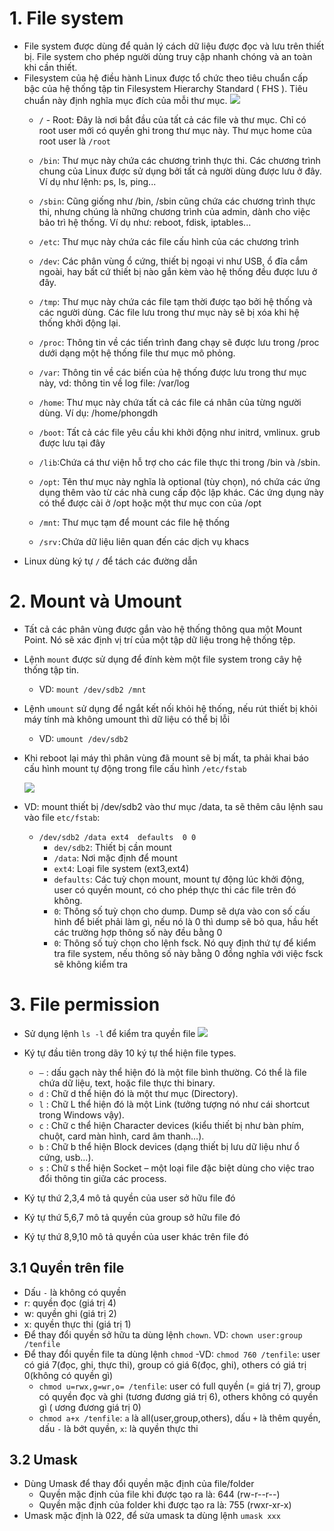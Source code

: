 # 1. File system
- File system được dùng để quản lý cách dữ liệu được đọc và lưu trên thiết bị. File system cho phép người dùng truy cập nhanh chóng và an toàn khi cần thiết.
- Filesystem của hệ điều hành Linux được tổ chức theo tiêu chuẩn cấp bậc của hệ thống tập tin Filesystem Hierarchy Standard ( FHS ). Tiêu chuẩn này định nghĩa mục đích của mỗi thư mục.
   <img src="https://i.imgur.com/KK5NcDS.png">
  - `/` - Root: Đây là nơi bắt đầu của tất cả các file và thư mục. Chỉ có root user mới có quyền ghi trong thư mục này. Thư mục home của root user là `/root`
  - `/bin`: Thư mục này chứa các chương trình thực thi. Các chương trình chung của Linux được sử dụng bởi tất cả người dùng được lưu ở đây. Ví dụ như lệnh: ps, ls, ping...
  - `/sbin`: Cũng giống như /bin, /sbin cũng chứa các chương trình thực thi, nhưng chúng là những chương trình của admin, dành cho việc bảo trì hệ thống. Ví dụ như: reboot, fdisk, iptables...
  - `/etc`: Thư mục này chứa các file cấu hình của các chương trình
  - `/dev`: Các phân vùng ổ cứng, thiết bị ngoại vi như USB, ổ đĩa cắm ngoài, hay bất cứ thiết bị nào gắn kèm vào hệ thống đều được lưu ở đây.
  - `/tmp`: Thư mục này chứa các file tạm thời được tạo bởi hệ thống và các người dùng. Các file lưu trong thư mục này sẽ bị xóa khi hệ thống khởi động lại.
  - `/proc`: Thông tin về các tiến trình đang chạy sẽ được lưu trong /proc dưới dạng một hệ thống file thư mục mô phỏng.
  - `/var`: Thông tin về các biến của hệ thống được lưu trong thư mục này, vd: thông tin về log file: /var/log
  - `/home`: Thư mục này chứa tất cả các file cá nhân của từng người dùng. Ví dụ: /home/phongdh

  - `/boot`: Tất cả các file yêu cầu khi khởi động như initrd, vmlinux. grub được lưu tại đây
  - `/lib`:Chứa cá thư viện hỗ trợ cho các file thực thi trong /bin và /sbin.
  - `/opt`: Tên thư mục này nghĩa là optional (tùy chọn), nó chứa các ứng dụng thêm vào từ các nhà cung cấp độc lập khác. Các ứng dụng này có thể được cài ở /opt hoặc một thư mục con của /opt
  - `/mnt`: Thư mục tạm để mount các file hệ thống
  - `/srv:`Chứa dữ liệu liên quan đến các dịch vụ khacs
- Linux dùng ký tự `/` để tách các đường dẫn


# 2. Mount và Umount
- Tất cả các phân vùng được gắn vào hệ thống thông qua một Mount Point. Nó sẽ xác định vị trí của một tập dữ liệu trong hệ thống tệp.
- Lệnh `mount` được sử dụng để đính kèm một file system trong cây hệ thống tập tin.
  - VD: `mount /dev/sdb2 /mnt`
- Lệnh `umount` sử dụng để ngắt kết nối khỏi hệ thống, nếu rút thiết bị khỏi máy tính mà không umount thì dữ liệu có thể bị lỗi
  - VD: `umount /dev/sdb2`

- Khi reboot lại máy thì phân vùng đã mount sẽ bị mất, ta phải khai báo cấu hình mount tự động trong file cấu hình `/etc/fstab`

    <img src="https://i.imgur.com/mQCfHQP.png">

- VD: mount thiết bị /dev/sdb2 vào thư mục /data, ta sẽ thêm câu lệnh sau vào file `etc/fstab`:
  - `/dev/sdb2 /data ext4  defaults  0 0`
    - `dev/sdb2`: Thiết bị cần mount
    - `/data`: Nơi mặc định để mount
    - `ext4`: Loại file system (ext3,ext4)
    - `defaults`: Các tuỳ chọn mount, mount tự động lúc khởi động, user có quyền mount, có cho phép thực thi các file trên đó không.
    - `0`: Thông số tuỳ chọn cho dump. Dump sẽ dựa vào con số cấu hình để biết phải làm gì, nếu nó là 0 thì dump sẽ bỏ qua, hầu hết các trường hợp thông số này đều bằng 0
    - `0`: Thông số tuỳ chọn cho lệnh fsck. Nó quy định thứ tự để kiểm tra file system, nếu thông số này bằng 0 đồng nghĩa với việc fsck sẽ không kiểm tra
    
# 3. File permission
- Sử dụng lệnh `ls -l` để kiểm tra quyền file
    <img src="https://i.imgur.com/VuyPSjL.png">

- Ký tự đầu tiên trong dãy 10 ký tự thể hiện file types.
  - `–` : dấu gạch này thể hiện đó là một file bình thường. Có thể là file chứa dữ liệu, text, hoặc file thực thi binary.
  - `d` : Chữ d thể hiện đó là một thư mục (Directory).
  - `l` : Chữ L thể hiện đó là một Link (tưởng tượng nó như cái shortcut trong Windows vậy).
  - `c` : Chữ c thể hiện Character devices (kiểu thiết bị như bàn phím, chuột, card màn hình, card âm thanh…).
  - `b` : Chữ b thể hiện Block devices (dạng thiết bị lưu dữ liệu như ổ cứng, usb…).
  - `s` : Chữ s thể hiện Socket – một loại file đặc biệt dùng cho việc trao đổi thông tin giữa các process.

- Ký tự thứ 2,3,4 mô tả quyền của user sở hữu file đó
- Ký tự thứ 5,6,7 mô tả quyền của group sở hữu file đó
- Ký tự thứ 8,9,10 mô tả quyền của user khác trên file đó
## 3.1 Quyền trên file
- Dấu `-` là không có quyền
- r: quyền đọc (giá trị 4)
- w: quyền ghi (giá trị 2)
- x: quyền thực thi (giá trị 1)
- Để thay đổi quyền sở hữu ta dùng lệnh `chown`. VD: `chown user:group /tenfile`
- Để thay đổi quyền file ta dùng lệnh `chmod`
  -VD: `chmod 760 /tenfile`: user có giá 7(đọc, ghi, thực thi), group có giá 6(đọc, ghi), others có giá trị 0(không có quyền gì)
  - `chmod u=rwx,g=wr,o= /tenfile`: user có full quyền (= giá trị 7), group có quyền đọc và ghi (tương đương giá trị 6), others không có quyền gì ( ương đương giá trị 0)
  - `chmod a+x /tenfile`: `a` là all(user,group,others), dấu `+` là thêm quyền, dấu `-` là bớt quyền, `x`: là quyền thực thi
 
## 3.2 Umask
- Dùng Umask để thay đổi quyền mặc định của file/folder
  - Quyền mặc định của file khi được tạo ra là: 644 (rw-r--r--)
  - Quyền mặc định của folder khi được tạo ra là: 755 (rwxr-xr-x)
- Umask mặc định là 022, để sửa umask ta dùng lệnh `umask xxx`

